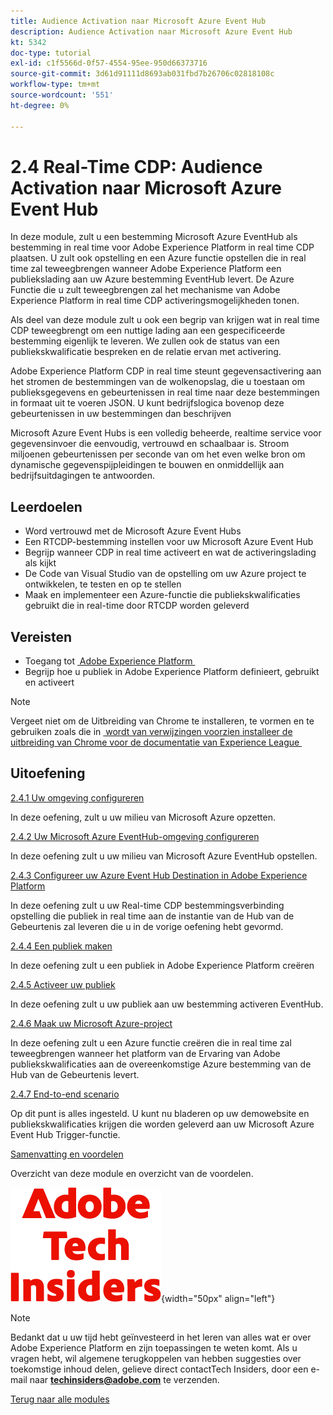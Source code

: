 ```yaml
---
title: Audience Activation naar Microsoft Azure Event Hub
description: Audience Activation naar Microsoft Azure Event Hub
kt: 5342
doc-type: tutorial
exl-id: c1f5566d-0f57-4554-95ee-950d66373716
source-git-commit: 3d61d91111d8693ab031fbd7b26706c02818108c
workflow-type: tm+mt
source-wordcount: '551'
ht-degree: 0%

---
```


# 2.4 Real-Time CDP: Audience Activation naar Microsoft Azure Event Hub

In deze module, zult u een bestemming Microsoft Azure EventHub als bestemming in real time voor Adobe Experience Platform in real time CDP plaatsen. U zult ook opstelling en een Azure functie opstellen die in real time zal teweegbrengen wanneer Adobe Experience Platform een publiekslading aan uw Azure bestemming EventHub levert. De Azure Functie die u zult teweegbrengen zal het mechanisme van Adobe Experience Platform in real time CDP activeringsmogelijkheden tonen.

Als deel van deze module zult u ook een begrip van krijgen wat in real time CDP teweegbrengt om een nuttige lading aan een gespecificeerde bestemming eigenlijk te leveren. We zullen ook de status van een publiekskwalificatie bespreken en de relatie ervan met activering.

Adobe Experience Platform CDP in real time steunt gegevensactivering aan het stromen de bestemmingen van de wolkenopslag, die u toestaan om publieksgegevens en gebeurtenissen in real time naar deze bestemmingen in formaat uit te voeren JSON. U kunt bedrijfslogica bovenop deze gebeurtenissen in uw bestemmingen dan beschrijven

Microsoft Azure Event Hubs is een volledig beheerde, realtime service voor gegevensinvoer die eenvoudig, vertrouwd en schaalbaar is. Stroom miljoenen gebeurtenissen per seconde van om het even welke bron om dynamische gegevenspijpleidingen te bouwen en onmiddellijk aan bedrijfsuitdagingen te antwoorden.

## Leerdoelen

- Word vertrouwd met de Microsoft Azure Event Hubs
- Een RTCDP-bestemming instellen voor uw Microsoft Azure Event Hub
- Begrijp wanneer CDP in real time activeert en wat de activeringslading als kijkt
- De Code van Visual Studio van de opstelling om uw Azure project te ontwikkelen, te testen en op te stellen
- Maak en implementeer een Azure-functie die publiekskwalificaties gebruikt die in real-time door RTCDP worden geleverd

## Vereisten

- Toegang tot [&#x200B; Adobe Experience Platform &#x200B;](https://experience.adobe.com/platform)
- Begrijp hoe u publiek in Adobe Experience Platform definieert, gebruikt en activeert

>[!NOTE]
>
>Vergeet niet om de Uitbreiding van Chrome te installeren, te vormen en te gebruiken zoals die in [&#x200B; wordt van verwijzingen voorzien installeer de uitbreiding van Chrome voor de documentatie van Experience League &#x200B;](../../../getting-started/gettingstarted/ex1.md)

## Uitoefening

[2.4.1 Uw omgeving configureren](./ex1.md)

In deze oefening, zult u uw milieu van Microsoft Azure opzetten.

[2.4.2 Uw Microsoft Azure EventHub-omgeving configureren](./ex2.md)

In deze oefening zult u uw milieu van Microsoft Azure EventHub opstellen.

[2.4.3 Configureer uw Azure Event Hub Destination in Adobe Experience Platform](./ex3.md)

In deze oefening zult u uw Real-time CDP bestemmingsverbinding opstelling die publiek in real time aan de instantie van de Hub van de Gebeurtenis zal leveren die u in de vorige oefening hebt gevormd.

[2.4.4 Een publiek maken](./ex4.md)

In deze oefening zult u een publiek in Adobe Experience Platform creëren

[2.4.5 Activeer uw publiek](./ex5.md)

In deze oefening zult u uw publiek aan uw bestemming activeren EventHub.

[2.4.6 Maak uw Microsoft Azure-project](./ex6.md)

In deze oefening zult u een Azure functie creëren die in real time zal teweegbrengen wanneer het platform van de Ervaring van Adobe publiekskwalificaties aan de overeenkomstige Azure bestemming van de Hub van de Gebeurtenis levert.

[2.4.7 End-to-end scenario](./ex7.md)

Op dit punt is alles ingesteld. U kunt nu bladeren op uw demowebsite en publiekskwalificaties krijgen die worden geleverd aan uw Microsoft Azure Event Hub Trigger-functie.

[Samenvatting en voordelen](./summary.md)

Overzicht van deze module en overzicht van de voordelen.

![&#x200B; Indexen van de Tech &#x200B;](./../../../../assets/images/techinsiders.png){width="50px" align="left"}

>[!NOTE]
>
>Bedankt dat u uw tijd hebt geïnvesteerd in het leren van alles wat er over Adobe Experience Platform en zijn toepassingen te weten komt. Als u vragen hebt, wil algemene terugkoppelen van hebben suggesties over toekomstige inhoud delen, gelieve direct contactTech Insiders, door een e-mail naar **techinsiders@adobe.com** te verzenden.

[Terug naar alle modules](./../../../../overview.md)
